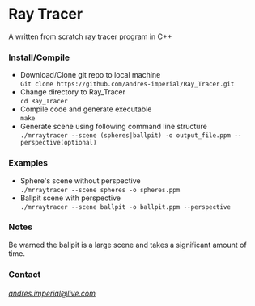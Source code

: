 # Ray Tracer
A written from scratch ray tracer program in C++

### Install/Compile
+ Download/Clone git repo to local machine  
`Git clone https://github.com/andres-imperial/Ray_Tracer.git`
+ Change directory to Ray_Tracer  
`cd Ray_Tracer`
+ Compile code and generate executable  
`make`
+ Generate scene using following command line structure  
`./mrraytracer --scene (spheres|ballpit) -o output_file.ppm --perspective(optional)`

### Examples
+ Sphere's scene without perspective  
`./mrraytracer --scene spheres -o spheres.ppm`
+ Ballpit scene with perspective  
`./mrraytracer --scene ballpit -o ballpit.ppm --perspective`

### Notes
Be warned the ballpit is a large scene and takes a significant amount of time.

### Contact
###### andres.imperial@live.com
